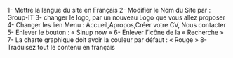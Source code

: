 1-	Mettre la langue du site en Français
2-	Modifier le Nom du Site par : Group-IT
3-	changer le logo, par un nouveau Logo que vous allez proposer
4-	Changer les lien Menu : Accueil,Apropos,Créer votre CV, Nous contacter
5-	Enlever le bouton : « Sinup now »
6-	Enlever l’icône de la « Recherche »
7-	La charte graphique doit avoir la couleur par défaut : « Rouge »
8-	Traduisez tout le contenu en français
